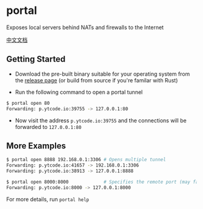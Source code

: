 # portal
Exposes local servers behind NATs and firewalls to the Internet

[中文文档](README_zh.md)

## Getting Started

* Download the pre-built binary suitable for your operating system from the [release page][1] (or build from source if you're familar with Rust)

* Run the following command to open a portal tunnel

```sh
$ portal open 80
Forwarding: p.ytcode.io:39755 -> 127.0.0.1:80
```

* Now visit the address `p.ytcode.io:39755` and the connections will be forwarded to `127.0.0.1:80`

## More Examples

```sh
$ portal open 8888 192.168.0.1:3306 # Opens multiple tunnel
Forwarding: p.ytcode.io:41657 -> 192.168.0.1:3306
Forwarding: p.ytcode.io:38913 -> 127.0.0.1:8888

$ portal open 8000:8000             # Specifies the remote port (may fail if it's in use)
Forwarding: p.ytcode.io:8000 -> 127.0.0.1:8000
```

For more details, run `portal help`

[1]: https://github.com/wangyuntao/portal/releases
